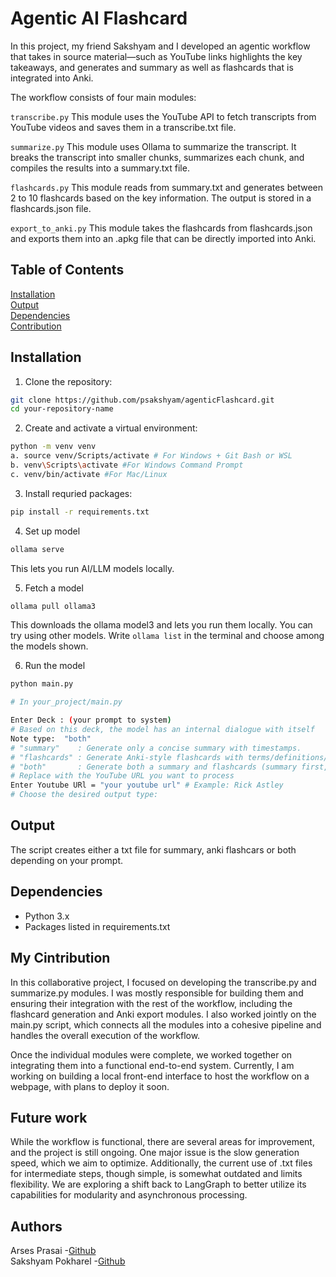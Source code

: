 # Agentic AI Flashcard

In this project, my friend Sakshyam and I developed an agentic workflow that takes in source material—such as YouTube links highlights the key takeaways, and generates and summary as well as flashcards that is integrated into Anki.

The workflow consists of four main modules:

`transcribe.py`
This module uses the YouTube API to fetch transcripts from YouTube videos and saves them in a transcribe.txt file.

`summarize.py`
This module uses Ollama to summarize the transcript. It breaks the transcript into smaller chunks, summarizes each chunk, and compiles the results into a summary.txt file.

`flashcards.py`
This module reads from summary.txt and generates between 2 to 10 flashcards based on the key information. The output is stored in a flashcards.json file.

`export_to_anki.py`
This module takes the flashcards from flashcards.json and exports them into an .apkg file that can be directly imported into Anki.

## Table of Contents 
[Installation](#installation) <br>
[Output](#output)<br>
[Dependencies](#dependencies)<br> 
[Contribution](#my_contribution)<br>

## Installation
1. Clone the repository:
```bash
git clone https://github.com/psakshyam/agenticFlashcard.git
cd your-repository-name
```

2. Create and activate a virtual environment:
```bash
python -m venv venv 
a. source venv/Scripts/activate # For Windows + Git Bash or WSL
b. venv\Scripts\activate #For Windows Command Prompt 
c. venv/bin/activate #For Mac/Linux
```

3. Install requried packages:
```bash
pip install -r requirements.txt 
 ```
4. Set up model 
```bash
ollama serve
```
This lets you run AI/LLM models locally.

5. Fetch a model 
```bash
ollama pull ollama3 
```
This downloads the ollama model3 and lets you run them locally. You can try using other models. Write `ollama list` in the terminal and choose among the models shown. 

6. Run the model 
```bash 
python main.py 
```


```bash
# In your_project/main.py

Enter Deck : (your prompt to system)
# Based on this deck, the model has an internal dialogue with itself
Note type:  "both"
# "summary"    : Generate only a concise summary with timestamps.
# "flashcards" : Generate Anki-style flashcards with terms/definitions/questions.
# "both"       : Generate both a summary and flashcards (summary first, then flashcards).
# Replace with the YouTube URL you want to process
Enter Youtube URl = "your youtube url" # Example: Rick Astley
# Choose the desired output type:

```

## Output 
The script creates either a txt file for summary, anki flashcars or both depending on your prompt. 

## Dependencies
- Python 3.x 
- Packages listed in requirements.txt 


## My Cintribution 

In this collaborative project, I focused on developing the transcribe.py and summarize.py modules. I was mostly responsible for building them and ensuring their  integration with the rest of the workflow, including the flashcard generation and Anki export modules. I also worked jointly on the main.py script, which connects all the modules into a cohesive pipeline and handles the overall execution of the workflow.

Once the individual modules were complete, we worked together on integrating them into a functional end-to-end system. Currently, I am working on building a local front-end interface to host the workflow on a webpage, with plans to deploy it soon.

## Future work

While the workflow is functional, there are several areas for improvement, and the project is still ongoing. One major issue is the slow generation speed, which we aim to optimize. Additionally, the current use of .txt files for intermediate steps, though simple, is somewhat outdated and limits flexibility. We are exploring a shift back to LangGraph to better utilize its capabilities for modularity and asynchronous processing.

## Authors
Arses Prasai -[Github](https://github.com/arses-ui)  
Sakshyam Pokharel -[Github](https://github.com/psakshyam)

